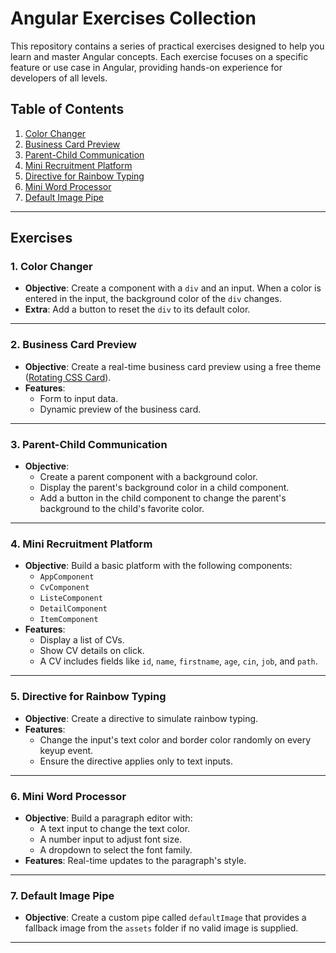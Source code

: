 # Angular Exercises Collection  

This repository contains a series of practical exercises designed to help you learn and master Angular concepts. Each exercise focuses on a specific feature or use case in Angular, providing hands-on experience for developers of all levels.  

## Table of Contents  

1. [Color Changer](#color-changer)  
2. [Business Card Preview](#business-card-preview)  
3. [Parent-Child Communication](#parent-child-communication)  
4. [Mini Recruitment Platform](#mini-recruitment-platform)  
5. [Directive for Rainbow Typing](#directive-for-rainbow-typing)  
6. [Mini Word Processor](#mini-word-processor)  
7. [Default Image Pipe](#default-image-pipe)  

---

## Exercises  

### 1. Color Changer  
- **Objective**: Create a component with a `div` and an input. When a color is entered in the input, the background color of the `div` changes.  
- **Extra**: Add a button to reset the `div` to its default color.  

---

### 2. Business Card Preview  
- **Objective**: Create a real-time business card preview using a free theme ([Rotating CSS Card](https://www.creative-tim.com/product/rotating-css-card)).  
- **Features**:  
  - Form to input data.  
  - Dynamic preview of the business card.  

---

### 3. Parent-Child Communication  
- **Objective**:  
  - Create a parent component with a background color.  
  - Display the parent's background color in a child component.  
  - Add a button in the child component to change the parent's background to the child's favorite color.  

---

### 4. Mini Recruitment Platform  
- **Objective**: Build a basic platform with the following components:  
  - `AppComponent`  
  - `CvComponent`  
  - `ListeComponent`  
  - `DetailComponent`  
  - `ItemComponent`  
- **Features**:  
  - Display a list of CVs.  
  - Show CV details on click.  
  - A CV includes fields like `id`, `name`, `firstname`, `age`, `cin`, `job`, and `path`.  

---

### 5. Directive for Rainbow Typing  
- **Objective**: Create a directive to simulate rainbow typing.  
- **Features**:  
  - Change the input's text color and border color randomly on every keyup event.  
  - Ensure the directive applies only to text inputs.  

---

### 6. Mini Word Processor  
- **Objective**: Build a paragraph editor with:  
  - A text input to change the text color.  
  - A number input to adjust font size.  
  - A dropdown to select the font family.  
- **Features**: Real-time updates to the paragraph's style.  

---

### 7. Default Image Pipe  
- **Objective**: Create a custom pipe called `defaultImage` that provides a fallback image from the `assets` folder if no valid image is supplied.  

---
